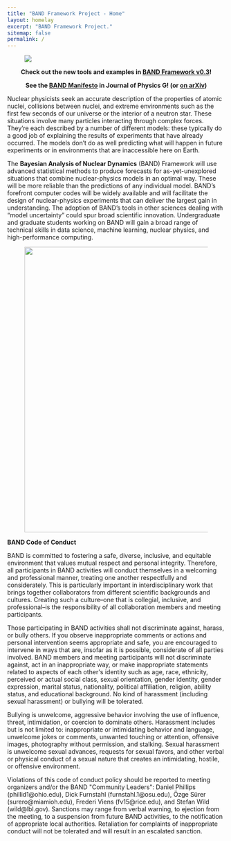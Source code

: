 ```yaml
---
title: "BAND Framework Project - Home"
layout: homelay
excerpt: "BAND Framework Project."
sitemap: false
permalink: /
---
```


<figure class="fourth" style="text-align:left">
  <img class="img-responsive" src="{{ site.url }}{{ site.baseurl }}/images/logopic/BAND_logo_v2.png"  max-width="580px">
</figure>

<!--
<figure class="fourth" style="text-align:left">
  <img src="{{ site.url }}{{ site.baseurl }}/images/logopic/BAND_logo_v2.png" style="width: 440px">
</figure>
-->

<!--
<figure class="fourth" style="text-align:center">
  <img src="{{ site.url }}{{ site.baseurl }}/images/logopic/BAND_logo_alt_v1.png" style="width: 450px; ">
</figure>
-->

<p style="text-align:center">
<b>Check out the new tools and examples in <a href='https://github.com/bandframework/bandframework'>BAND Framework v0.3</a>!</b>
</p>

<p style="text-align:center">
<b>See the <a href='https://iopscience.iop.org/article/10.1088/1361-6471/abf1df'>BAND Manifesto</a> in Journal of Physics G! (or <a href='https://arxiv.org/abs/2012.07704'>on arXiv</a>)</b>
</p>

<p>
Nuclear physicists seek an accurate description of the properties of atomic nuclei, collisions between nuclei, and extreme environments such as the first few seconds of our universe or the interior of a neutron star. These situations involve many particles interacting through complex forces. They’re each described by a number of different models: these typically do a good job of explaining the results of experiments that have already occurred. The models don’t do as well predicting what will happen in future experiments or in environments that are inaccessible here on Earth.
</p>

<p>
The <b>Bayesian Analysis of Nuclear Dynamics</b> (BAND) Framework will use advanced statistical methods to produce forecasts for as-yet-unexplored situations that combine nuclear-physics models in an optimal way. These will be more reliable than the predictions of any individual model. BAND’s forefront computer codes will be widely available and will facilitate the design of nuclear-physics experiments that can deliver the largest gain in understanding. The adoption of BAND’s tools in other sciences dealing with “model uncertainty” could spur broad scientific innovation. Undergraduate and graduate students working on BAND will gain a broad range of technical skills in data science, machine learning, nuclear physics, and high-performance computing.
</p>


<figure class="fourth">
  <img src="{{ site.url }}{{ site.baseurl }}/images/frameworkpic/flowchart_tikz_paper.png" style="width: 660px; border-radius:0">
</figure>

<p>
<b>BAND Code of Conduct</b>
</p>
<p>
BAND is committed to fostering a safe, diverse, inclusive, and equitable environment that values mutual respect and personal integrity. Therefore, all participants in BAND activities will conduct themselves in a welcoming and professional manner, treating one another respectfully and considerately.  This is particularly important in interdisciplinary work that brings together collaborators from different scientific backgrounds and cultures. Creating such a culture–one that is collegial, inclusive, and professional–is the responsibility of all collaboration members and meeting participants.
</p>
<p>
Those participating in BAND activities shall not discriminate against, harass, or bully others. If you observe inappropriate comments or actions and personal intervention seems appropriate and safe, you are encouraged to intervene in ways that are, insofar as it is possible, considerate of all parties involved. BAND members and meeting participants will not discriminate against, act in an inappropriate way, or make inappropriate statements related to aspects of each other's identity such as age, race, ethnicity, perceived or actual social class, sexual orientation, gender identity, gender expression, marital status, nationality, political affiliation, religion, ability status, and educational background. No kind of harassment (including sexual harassment) or bullying will be tolerated.
</p>
<p>
Bullying is unwelcome, aggressive behavior involving the use of influence, threat, intimidation, or coercion to dominate others. Harassment includes but is not limited to: inappropriate or intimidating behavior and language, unwelcome jokes or comments, unwanted touching or attention, offensive images, photography without permission, and stalking. Sexual harassment is unwelcome sexual advances, requests for sexual favors, and other verbal or physical conduct of a sexual nature that creates an intimidating, hostile, or offensive environment.
</p>
<p>
Violations of this code of conduct policy should be reported to meeting organizers and/or the BAND "Community Leaders": Daniel Phillips (phillid1@ohio.edu), Dick Furnstahl (furnstahl.1@osu.edu), Özge Sürer (surero@miamioh.edu), Frederi Viens (fv15@rice.edu), and Stefan Wild (wild@lbl.gov). Sanctions may range from verbal warning, to ejection from the meeting, to a suspension from future BAND activities, to the notification of appropriate local authorities. Retaliation for complaints of inappropriate conduct will not be tolerated and will result in an escalated sanction.
</p>

<!--
<figure class="fourth">
  <img src="{{ site.url }}{{ site.baseurl }}/images/frameworkpic/flowchart_website.png" style="width: 660px; border-radius:0">
</figure>
-->

<!--
<figure class="fourth">
  <img src="{{ site.url }}{{ site.baseurl }}/images/logopic/Logo_Leiden.jpg" style="width: 210px">
  <img src="{{ site.url }}{{ site.baseurl }}/images/logopic/Logo_Nanofront.jpg" style="width: 110px">
  <img src="{{ site.url }}{{ site.baseurl }}/images/logopic/Logo_NWO.jpg" style="width: 120px">
  <img src="{{ site.url }}{{ site.baseurl }}/images/logopic/Logo_ERC.jpg" style="width: 110px">
</figure>
-->
